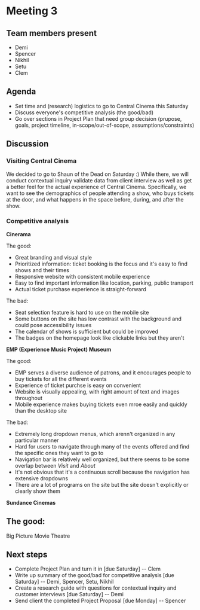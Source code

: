 # Meeting 3

## Team members present

- Demi
- Spencer
- Nikhil
- Setu
- Clem

## Agenda

- Set time and (research) logistics to go to Central Cinema this Saturday
- Discuss everyone's competitive analysis (the good/bad)
- Go over sections in Project Plan that need group decision (prupose, goals, project timeline, in-scope/out-of-scope, assumptions/constraints)

## Discussion

### Visiting Central Cinema

We decided to go to Shaun of the Dead on Saturday :) While there, we will conduct contextual inquiry validate data from client interview as well as get a better feel for the actual experience of Central Cinema. Specifically, we want to see the demographics of people attending a show, who buys tickets at the door, and what happens in the space before, during, and after the show.

### Competitive analysis

**Cinerama**

The good:
- Great branding and visual style
- Prioritized information: ticket booking is the focus and it's easy to find shows and their times
- Responsive website with consistent mobile experience
- Easy to find important information like location, parking, public transport
- Actual ticket purchase experience is straight-forward

The bad:
- Seat selection feature is hard to use on the mobile site
- Some buttons on the site has low contrast with the background and could pose accessibility issues
- The calendar of shows is sufficient but could be improved
- The badges on the homepage look like clickable links but they aren't

**EMP (Experience Music Project) Museum**

The good:
- EMP serves a diverse audience of patrons, and it encourages people to buy tickets for all the different events
- Experience of ticket purchse is easy on convenient
- Website is visually appealing, with right amount of text and images throughout 
- Mobile experience makes buying tickets even mroe easily and quickly than the desktop site

The bad:
- Extremely long dropdown menus, which arenn't organized in any particular manner
- Hard for users to navigate through many of the events offered and find the specific ones they want to go to
- Navigation bar is relatively well organized, but there seems to be some overlap between *Visit* and *About*
- It's not obvious that it's a continuous scroll because the navigation has extensive dropdowns
- There are a lot of programs on the site but the site doesn't explicitly or clearly show them

**Sundance Cinemas**

The good:
- 

Big Picture Movie Theatre




## Next steps

- Complete Project Plan and turn it in [due Saturday] -- Clem
- Write up summary of the good/bad for competitive analysis [due Saturday] -- Demi, Spencer, Setu, Nikhil
- Create a research guide with questions for contextual inquiry and customer interviews [due Saturday] -- Demi
- Send client the completed Project Proposal [due Monday] -- Spencer
